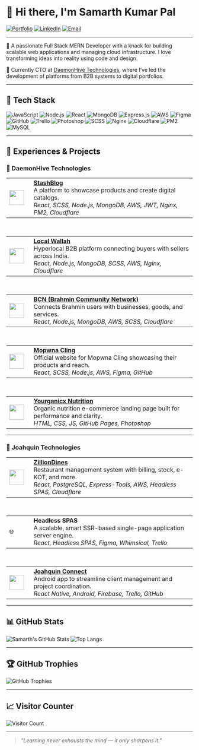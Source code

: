 # 👋 Hi there, I'm Samarth Kumar Pal

[![Portfolio](https://img.shields.io/badge/Portfolio-Visit-blue?logo=githubpages)](https://samarthpal.github.io)
[![LinkedIn](https://img.shields.io/badge/LinkedIn-Connect-blue?logo=linkedin)](https://www.linkedin.com/in/samarth-pal-3335201a0)
[![Email](https://img.shields.io/badge/Email-palsamarth02@gmail.com-red?logo=gmail)](mailto:palsamarth02@gmail.com)

---

🎯 A passionate Full Stack MERN Developer with a knack for building scalable web applications and managing cloud infrastructure. I love transforming ideas into reality using code and design.

🔧 Currently CTO at [DaemonHive Technologies](https://daemonhive.com), where I’ve led the development of platforms from B2B systems to digital portfolios.

---

## 🧰 Tech Stack

![JavaScript](https://img.shields.io/badge/-JavaScript-yellow?style=flat&logo=javascript)
![Node.js](https://img.shields.io/badge/-Node.js-green?style=flat&logo=node.js)
![React](https://img.shields.io/badge/-React-blue?style=flat&logo=react)
![MongoDB](https://img.shields.io/badge/-MongoDB-black?style=flat&logo=mongodb)
![Express.js](https://img.shields.io/badge/-Express.js-grey?style=flat&logo=express)
![AWS](https://img.shields.io/badge/-AWS-orange?style=flat&logo=amazonaws)
![Figma](https://img.shields.io/badge/-Figma-purple?style=flat&logo=figma)
![GitHub](https://img.shields.io/badge/-GitHub-black?style=flat&logo=github)
![Trello](https://img.shields.io/badge/-Trello-blue?style=flat&logo=trello)
![Photoshop](https://img.shields.io/badge/-Photoshop-001e36?style=flat&logo=adobephotoshop)
![SCSS](https://img.shields.io/badge/-SCSS-cc6699?style=flat&logo=sass)
![Nginx](https://img.shields.io/badge/-Nginx-009639?style=flat&logo=nginx)
![Cloudflare](https://img.shields.io/badge/-Cloudflare-f38020?style=flat&logo=cloudflare)
![PM2](https://img.shields.io/badge/-PM2-2b303a?style=flat)
![MySQL](https://img.shields.io/badge/-MySQL-4479A1?style=flat&logo=mysql)

---

## 💼 Experiences & Projects

### 🔹 DaemonHive Technologies

<table>
  <tr>
    <td width="50"><img src="https://stashblog.com/logo.png" width="40" /></td>
    <td>
      <strong><a href="https://stashblog.com">StashBlog</a></strong><br/>
      A platform to showcase products and create digital catalogs.<br/>
      <em>React, SCSS, Node.js, MongoDB, AWS, JWT, Nginx, PM2, Cloudflare</em>
    </td>
  </tr>
</table>

<br/>

<table>
  <tr>
    <td width="50"><img src="https://localwallah.com/logo.png" width="40" /></td>
    <td>
      <strong><a href="https://localwallah.com">Local Wallah</a></strong><br/>
      Hyperlocal B2B platform connecting buyers with sellers across India.<br/>
      <em>React, Node.js, MongoDB, SCSS, AWS, Nginx, Cloudflare</em>
    </td>
  </tr>
</table>

<br/>

<table>
  <tr>
    <td width="50"><img src="https://bcnindia.com/logo.png" width="40" /></td>
    <td>
      <strong><a href="https://bcnindia.com">BCN (Brahmin Community Network)</a></strong><br/>
      Connects Brahmin users with businesses, goods, and services.<br/>
      <em>React, Node.js, MongoDB, AWS, SCSS, Cloudflare</em>
    </td>
  </tr>
</table>

<br/>

<table>
  <tr>
    <td width="50"><img src="https://mopwnacling.com/logo.png" width="40" /></td>
    <td>
      <strong><a href="https://mopwnacling.com">Mopwna Cling</a></strong><br/>
      Official website for Mopwna Cling showcasing their products and reach.<br/>
      <em>React, SCSS, Node.js, AWS, Figma, GitHub</em>
    </td>
  </tr>
</table>

<br/>

<table>
  <tr>
    <td width="50"><img src="https://samarthpal.github.io/Yourganicx-Public/assets/images1/logo%20%20new.png" width="40" /></td>
    <td>
      <strong><a href="https://samarthpal.github.io/Yourganicx-Public/">Yourganicx Nutrition</a></strong><br/>
      Organic nutrition e-commerce landing page built for performance and clarity.<br/>
      <em>HTML, CSS, JS, GitHub Pages, Photoshop</em>
    </td>
  </tr>
</table>

---

### 🔹 Joahquin Technologies

<table>
  <tr>
    <td width="50"><img src="https://zilliondines.com/logo.png" width="40" /></td>
    <td>
      <strong><a href="https://zilliondines.com">ZillionDines</a></strong><br/>
      Restaurant management system with billing, stock, e-KOT, and more.<br/>
      <em>React, PostgreSQL, Express-Tools, AWS, Headless SPAS, Cloudflare</em>
    </td>
  </tr>
</table>

<br/>

<table>
  <tr>
    <td width="50">🌐</td>
    <td>
      <strong>Headless SPAS</strong><br/>
      A scalable, smart SSR-based single-page application server engine.<br/>
      <em>React, Headless SPAS, Figma, Whimsical, Trello</em>
    </td>
  </tr>
</table>

<br/>

<table>
  <tr>
    <td width="50"><img src="https://play-lh.googleusercontent.com/QFGswaHCn2OE97CGE6lFDqlvVml6E1loiGCskFzkMFcI9CH3rtRuMJ-FlUyF63oHeuVs=w240-h480-rw" width="40" /></td>
    <td>
      <strong><a href="https://play.google.com/store/apps/details?id=com.joahquin.connect">Joahquin Connect</a></strong><br/>
      Android app to streamline client management and project coordination.<br/>
      <em>React Native, Android, Firebase, Trello, GitHub</em>
    </td>
  </tr>
</table>

---

## 📊 GitHub Stats

![Samarth's GitHub Stats](https://github-readme-stats.vercel.app/api?username=samarthpal&show_icons=true&theme=tokyonight)
![Top Langs](https://github-readme-stats.vercel.app/api/top-langs/?username=samarthpal&layout=compact&theme=tokyonight)

---

## 🏆 GitHub Trophies

![GitHub Trophies](https://github-profile-trophy.vercel.app/?username=samarthpal&theme=radical&margin-w=15)

---

## 📈 Visitor Counter

![Visitor Count](https://komarev.com/ghpvc/?username=samarthpal&label=Profile+Views&color=0e75b6&style=flat)

---

> *"Learning never exhausts the mind — it only sharpens it."*
